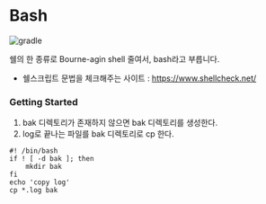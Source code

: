 # Bash

![gradle](https://upload.wikimedia.org/wikipedia/commons/8/82/Gnu-bash-logo.svg)

쉘의 한 종류로 Bourne-agin shell 줄여서, bash라고 부릅니다.


- 쉘스크립트 문법을 체크해주는 사이트 : https://www.shellcheck.net/



### Getting Started

1. bak 디렉토리가 존재하지 않으면 bak 디렉토리를 생성한다.
2. log로 끝나는 파일를 bak 디렉토리로 cp 한다. 

```shell
#! /bin/bash
if ! [ -d bak ]; then
	mkdir bak
fi
echo 'copy log'
cp *.log bak
```









